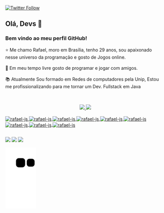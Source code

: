 [![Twitter Follow](https://img.shields.io/twitter/follow/R4Fxxx?style=social)](https://twitter.com/R4Fxxx)
## Olá, Devs :beginner:
### Bem vindo ao meu perfil GitHub!<br>
:star: Me chamo Rafael, moro em Brasília, tenho 29 anos, sou apaixonado nesse universo da programação e gosto de Jogos online.<br><br>
:art: Em meu tempo livre gosto de programar e jogar com amigos.<br><br>
:books: Atualmente Sou formado em Redes de computadores pela Unip, Estou me profissionalizando  para me tornar um Dev. Fullstack em Java<br><br><br>



<div align="center">
  <a href="https://github.com/Rafaeldeazevedo">
  <img height="180em" src="https://github-readme-stats.vercel.app/api?username=Rafaeldeazevedo&show_icons=true&theme=dark&include_all_commits=true&count_private=true"/>
  <img height="120em" src="https://github-readme-stats.vercel.app/api/top-langs/?username=Rafaeldeazevedo&layout=compact&langs_count=7&theme=dark"/>

 </div>
<div style="display: inline_block"><br>
   <img align="center" alt="rafael-js" height="60" width="60" src="https://cdn.jsdelivr.net/gh/devicons/devicon/icons/spring/spring-original-wordmark.svg" />
  <img align="center" alt="rafael-js" height="60" width="60" src="https://cdn.jsdelivr.net/gh/devicons/devicon/icons/java/java-original-wordmark.svg" />
   <img align="center" alt="rafael-js" height="60" width="60" src="https://cdn.jsdelivr.net/gh/devicons/devicon/icons/javascript/javascript-original.svg" />
   <img align="center" alt="rafael-js" height="60" width="60" src="https://cdn.jsdelivr.net/gh/devicons/devicon/icons/angularjs/angularjs-original.svg" />
  <img align="center" alt="rafael-js" height="60" width="60" src="https://cdn.jsdelivr.net/gh/devicons/devicon/icons/jquery/jquery-original-wordmark.svg" />
  <img align="center" alt="rafael-js" height="60" width="60" src="https://cdn.jsdelivr.net/gh/devicons/devicon/icons/bootstrap/bootstrap-original-wordmark.svg" />
  <img align="center" alt="rafael-js" height="40" width="60" src="https://img.shields.io/badge/-GitHub-181717?style=flat-square&logo=github" />
   <img align="center" alt="rafael-js" height="40" width="60" src="https://img.shields.io/badge/-Eclipse-2C2255?style=flat-square&logo=eclipse&logoColor=white" />
   <img align="center" alt="rafael-js" height="40" width="60" src="https://img.shields.io/badge/-SQL%20Server-CC2927?style=flat-square&logo=microsoft-sql-server&logoColor=white" />
            
 </div>
  
  ##
 
<div> 
 <a href="https://instagram.com/rafaelp4" target="_blank"><img src="https://img.shields.io/badge/-Instagram-%23E4405F?style=for-the-badge&logo=instagram&logoColor=white" target="_blank"></a>
 <a href="https://discord.gg/R4F#9244" target="_blank"><img src="https://img.shields.io/badge/Discord-7289DA?style=for-the-badge&logo=discord&logoColor=white" target="_blank"></a> 
  <a href = "mailto:rafaeldeazevedo26@gmail.com"><img src="https://img.shields.io/badge/-Gmail-%23333?style=for-the-badge&logo=gmail&logoColor=white" target="_blank"></a>

 ![Snake animation](https://github.com/rafaballerini/rafaballerini/blob/output/github-contribution-grid-snake.svg)
 
</div>



